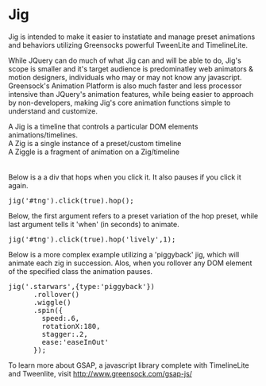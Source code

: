 Jig
===

Jig is intended to make it easier to instatiate and manage preset animations and behaviors utilizing Greensocks powerful TweenLite and TimelineLite.

While JQuery can do much of what Jig can and will be able to do, Jig's scope is smaller and it's target audience is predominatley web animators & motion designers, individuals who may or may not know any javascript. Greensock's Animation Platform is also much faster and less processor intensive than JQuery's animation features, while being easier to approach by non-developers, making Jig's core animation functions simple to understand and customize.

A Jig is a timeline that controls a particular DOM elements animations/timelines.
<br/>
A Zig is a single instance of a preset/custom timeline
<br/>
A Ziggle is a fragment of animation on a Zig/timeline
<br/><br/><br/>
Below is a a div that hops when you click it. It also pauses if you click it again.
<pre>
jig('#tng').click(true).hop();
</pre>

Below, the first argument refers to a preset variation of the hop preset, while last argument tells it 'when' (in seconds) to animate.
<pre>
jig('#tng').click(true).hop('lively',1);
</pre>

Below is a more complex example utilizing a 'piggyback' jig, which will animate each zig in succession. Alos, when you rollover any DOM element of the specified class the animation pauses.
<pre>
jig('.starwars',{type:'piggyback'})
      .rollover()
      .wiggle()
      .spin({
        speed:.6,
        rotationX:180,
        stagger:.2,
        ease:'easeInOut'
      });
</pre>

To learn more about GSAP, a javascript library complete with TimelineLite and Tweenlite, visit http://www.greensock.com/gsap-js/
